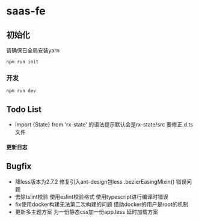# saas-fe



## 初始化
请确保已全局安装yarn
```
npm run init
```

### 开发
```
npm run dev
```



## Todo List
* import {State} from 'rx-state' 的语法提示默认会是rx-state/src 要修正.d.ts文件
#### 更新日志


## Bugfix
* 降less版本为2.7.2 修复引入ant-design包less .bezierEasingMixin() 错误问题
* 去除tslint校验 使用eslint校验格式 使用typescript进行编译时错误
* fix使用docker构建无法第二次构建的问题 借助docker的用户是root的机制
* 更新多主题方案 为一份静态css加一份app.less 延时加载方案
